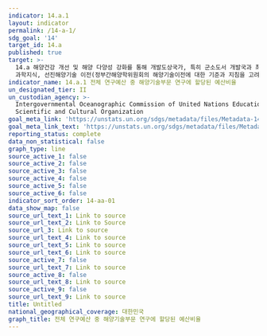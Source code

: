 ```yaml
---
indicator: 14.a.1
layout: indicator
permalink: /14-a-1/
sdg_goal: '14'
target_id: 14.a
published: true
target: >-
  14.a 해양건강 개선 및 해양 다양성 강화를 통해 개발도상국가, 특히 군소도서 개발국과 최빈개도국들의 개발에 기여하도록 연구역량 증대 및
  과학지식, 선진해양기술 이전(정부간해양학위원회의 해양기술이전에 대한 기준과 지침을 고려)
indicator_name: 14.a.1 전체 연구예산 중 해양기술부문 연구에 할당된 예산비율
un_designated_tier: II
un_custodian_agency: >-
  Intergovernmental Oceanographic Commission of United Nations Educational,
  Scientific and Cultural Organization
goal_meta_link: 'https://unstats.un.org/sdgs/metadata/files/Metadata-14-0a-01.pdf'
goal_meta_link_text: 'https://unstats.un.org/sdgs/metadata/files/Metadata-14-0a-01.pdf'
reporting_status: complete
data_non_statistical: false
graph_type: line
source_active_1: false
source_active_2: false
source_active_3: false
source_active_4: false
source_active_5: false
source_active_6: false
indicator_sort_order: 14-aa-01
data_show_map: false
source_url_text_1: Link to source
source_url_text_2: Link to Source
source_url_3: Link to source
source_url_text_4: Link to source
source_url_text_5: Link to source
source_url_text_6: Link to source
source_active_7: false
source_url_text_7: Link to source
source_active_8: false
source_url_text_8: Link to source
source_active_9: false
source_url_text_9: Link to source
title: Untitled
national_geographical_coverage: 대한민국
graph_title: 전체 연구예산 중 해양기술부문 연구에 할당된 예산비율
---
```

